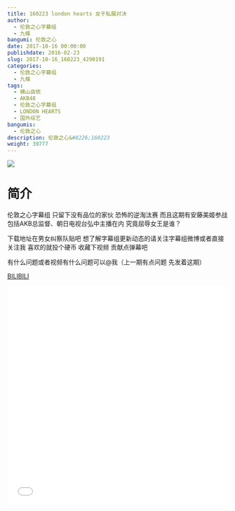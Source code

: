 ```yaml
---
title: 160223 london hearts 女子私服对决
author: 
  - 伦敦之心字幕组
  - 九條
bangumi: 伦敦之心
date: 2017-10-16 00:00:00
publishdate: 2016-02-23
slug: 2017-10-16_160223_4290191
categories: 
  - 伦敦之心字幕组
  - 九條
tags: 
  - 横山由依
  - AKB48
  - 伦敦之心字幕组
  - LONDON HEARTS
  - 国外综艺
bangumis: 
  - 伦敦之心
description: 伦敦之心&#8226;160223
weight: 39777
---
```


![](https://i.imgur.com/hXRY0Mc.jpg)

# 简介  
伦敦之心字幕组 只留下没有品位的家伙 恐怖的逆淘汰赛 而且这期有安藤美姬参战 包括AKB总监督、朝日电视台弘中主播在内 究竟屈辱女王是谁？
下载地址在男女纠察队贴吧 想了解字幕组更新动态的请关注字幕组微博或者直接关注我 喜欢的就投个硬币 收藏下视频 贡献点弹幕吧
有什么问题或者视频有什么问题可以@我（上一期有点问题  先发着这期）

  [BILIBILI](https://www.bilibili.com/video/av4290191/)


  <iframe src="//www.bilibili.com/html/html5player.html?cid=6938504&aid=4290191" width="100%" height="500" frameborder="0" allowfullscreen="allowfullscreen"></iframe>
